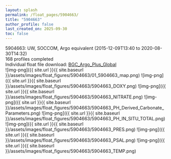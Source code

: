 ```yaml
---
layout: splash
permalink: /float_pages/5904663/
title: "5904663"
author_profile: false
last_created_on: 2025-09-30
toc: false
---
```

 
5904663: UW, SOCCOM, Argo equivalent (2015-12-09T13:40 to 2020-08-30T14:32)\
168 profiles completed\
Individual float file download: [BGC_Argo_Plus_Global](https://ftp.soest.hawaii.edu/bgc_argo_plus/Individual_Floats/outliers_removed/5904663_Sprof_processed.nc)\
![img-png]({{ site.url }}{{ site.baseurl }}/assets/images/float_figures/5904663/01_5904663_map.png)
![img-png]({{ site.url }}{{ site.baseurl }}/assets/images/float_figures/5904663/5904663_DOXY.png)
![img-png]({{ site.url }}{{ site.baseurl }}/assets/images/float_figures/5904663/5904663_NITRATE.png)
![img-png]({{ site.url }}{{ site.baseurl }}/assets/images/float_figures/5904663/5904663_PH_Derived_Carbonate_Parameters.png)
![img-png]({{ site.url }}{{ site.baseurl }}/assets/images/float_figures/5904663/5904663_PH_IN_SITU_TOTAL.png)
![img-png]({{ site.url }}{{ site.baseurl }}/assets/images/float_figures/5904663/5904663_PRES.png)
![img-png]({{ site.url }}{{ site.baseurl }}/assets/images/float_figures/5904663/5904663_PSAL.png)
![img-png]({{ site.url }}{{ site.baseurl }}/assets/images/float_figures/5904663/5904663_TEMP.png)
